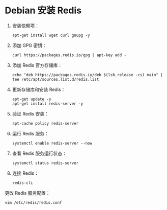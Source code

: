 # Debian 安装 Redis

1. 安装依赖项：

   ```shell
   apt-get install wget curl gnupg -y
   ```

2. 添加 GPG 密钥：

   ```shell
   curl https://packages.redis.io/gpg | apt-key add -
   ```

3. 添加 Redis 官方存储库：

   ```shell
   echo "deb https://packages.redis.io/deb $(lsb_release -cs) main" | tee /etc/apt/sources.list.d/redis.list
   ```

4. 更新存储库和安装 Redis：

   ```shell
   apt-get update -y 
   apt-get install redis-server -y
   ```

5. 验证 Redis 安装：

   ```shell
   apt-cache policy redis-server
   ```

6. 运行 Redis 服务：

   ```shell
   systemctl enable redis-server --now
   ```

7. 查看 Redis 服务运行状态：

   ```shell
   systemctl status redis-server
   ```

8. 连接 Redis：

   ```shell
   redis-cli
   ```





更改 Redis 服务配置：

```shell
vim /etc/redis/redis.conf
```

